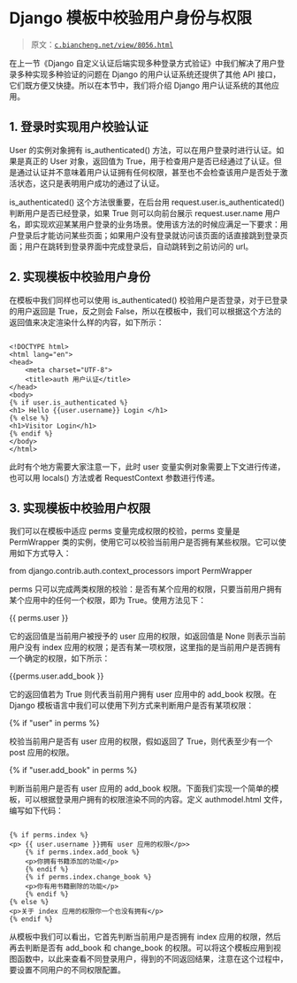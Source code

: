 # Django 模板中校验用户身份与权限

> 原文：[`c.biancheng.net/view/8056.html`](http://c.biancheng.net/view/8056.html)

在上一节《Django 自定义认证后端实现多种登录方式验证》中我们解决了用户登录多种实现多种验证的问题在 Django 的用户认证系统还提供了其他 API 接口，它们既方便又快捷。所以在本节中，我们将介绍 Django 用户认证系统的其他应用。

## 1\. 登录时实现用户校验认证

User 的实例对象拥有 is_authenticated() 方法，可以在用户登录时进行认证。如果是真正的 User 对象，返回值为 True，用于检查用户是否已经通过了认证。但是通过认证并不意味着用户认证拥有任何权限，甚至也不会检查该用户是否处于激活状态，这只是表明用户成功的通过了认证。

is_authenticated() 这个方法很重要，在后台用 request.user.is_authenticated() 判断用户是否已经登录，如果 True 则可以向前台展示 request.user.name 用户名，即实现欢迎某某用户登录的业务场景。使用该方法的时候应满足一下要求：用户登录后才能访问某些页面；如果用户没有登录就访问该页面的话直接跳到登录页面；用户在跳转到登录界面中完成登录后，自动跳转到之前访问的 url。

## 2\. 实现模板中校验用户身份

在模板中我们同样也可以使用 is_authenticated() 校验用户是否登录，对于已登录的用户返回是 True，反之则会 False，所以在模板中，我们可以根据这个方法的返回值来决定渲染什么样的内容，如下所示：

```

<!DOCTYPE html>
<html lang="en">
<head>
    <meta charset="UTF-8">
    <title>auth 用户认证</title>
</head>
<body>
{% if user.is_authenticated %}
<h1> Hello {{user.username}} Login </h1>
{% else %}
<h1>Visitor Login</h1>
{% endif %}
</body>
</html>
```

此时有个地方需要大家注意一下，此时 user 变量实例对象需要上下文进行传递，也可以用 locals() 方法或者 RequestContext 参数进行传递。

## 3\. 实现模板中校验用户权限

我们可以在模板中适应 perms 变量完成权限的校验，perms 变量是 PermWrapper 类的实例，使用它可以校验当前用户是否拥有某些权限。它可以使用如下方式导入：

from django.contrib.auth.context_processors import PermWrapper

perms 只可以完成两类权限的校验：是否有某个应用的权限，只要当前用户拥有某个应用中的任何一个权限，即为 True。使用方法见下：

{{ perms.user }}

它的返回值是当前用户被授予的 user 应用的权限，如返回值是 None 则表示当前用户没有 index 应用的权限；是否有某一项权限，这里指的是当前用户是否拥有一个确定的权限，如下所示：

{{perms.user.add_book }}

它的返回值若为 True 则代表当前用户拥有 user 应用中的 add_book 权限。在 Django 模板语言中我们可以使用下列方式来判断用户是否有某项权限：

{% if "user" in perms %}

校验当前用户是否有 user 应用的权限，假如返回了 True，则代表至少有一个 post 应用的权限。

{% if "user.add_book" in perms %}

判断当前用户是否有 user 应用的 add_book 权限。下面我们实现一个简单的模板，可以根据登录用户拥有的权限渲染不同的内容。定义 authmodel.html 文件，编写如下代码：

```

{% if perms.index %}
<p> {{ user.username }}拥有 user 应用的权限</p>>
    {% if perms.index.add_book %}
    <p>你拥有书籍添加的功能</p>
    {% endif %}
    {% if perms.index.change_book %}
    <p>你有用书籍删除的功能</p>
    {% endif %}
{% else %}
<p>关于 index 应用的权限你一个也没有拥有</p>
{% endif %}

```

从模板中我们可以看出，它首先判断当前用户是否拥有 index 应用的权限，然后再去判断是否有 add_book 和 change_book 的权限。可以将这个模板应用到视图函数中，以此来查看不同登录用户，得到的不同返回结果，注意在这个过程中，要设置不同用户的不同权限配置。